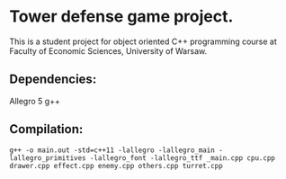 # Tower defense game project.

This is a student project for object oriented C++ programming course at Faculty of Economic Sciences, University of Warsaw.

## Dependencies:

Allegro 5
g++

## Compilation:
```
g++ -o main.out -std=c++11 -lallegro -lallegro_main -lallegro_primitives -lallegro_font -lallegro_ttf _main.cpp cpu.cpp drawer.cpp effect.cpp enemy.cpp others.cpp turret.cpp
```
